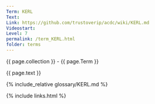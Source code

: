 ```yaml
---
Term: KERL
Text: 
Link: https://github.com/trustoverip/acdc/wiki/KERL.md
Videostart: 
Level: 7
permalink: /term_KERL.html
folder: terms
---
```


{{ page.collection }} - {{ page.Term }}

   {{ page.text }}

{% include_relative glossary/KERL.md %}

 {% include links.html %} 
